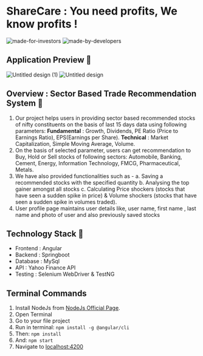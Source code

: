 # ShareCare : You need profits, We know profits !
![made-for-investors](https://user-images.githubusercontent.com/60769966/131154294-7f2c527d-14e3-4b95-90b7-3f447dc1988b.png)
![made-by-developers](https://user-images.githubusercontent.com/60769966/131154458-befd89a1-fb6e-4ad1-bff7-8c44b2e3275e.png)

## Application Preview 👀
![Untitled design (1)](https://user-images.githubusercontent.com/60769966/131153673-974ae155-f6f8-4a00-b6a4-edceb28495d0.png)
![Untitled design](https://user-images.githubusercontent.com/60769966/131153688-1ae966f7-a148-4946-948d-7cc38e4e3000.png)

## Overview : Sector Based Trade Recommendation System 📌
1. Our project helps users in providing sector based recommended stocks of nifty constituents on the basis of last 15 days data using following parameters:
 **Fundamental** : Growth, Dividends, PE Ratio (Price to Earnings Ratio), EPS(Earnings per Share).
 **Technical** : Market Capitalization, Simple Moving Average, Volume.
1. On the basis of selected parameter, users can get recommendation to Buy, Hold or Sell stocks of following sectors: Automobile, Banking, Cement, Energy, Information Technology, FMCG, Pharmaceutical, Metals.
1. We have also provided functionalities such as -
    a. Saving a recommended stocks with the specified quantity
    b. Analysing the top gainer amongst all stocks
    c. Calculating Price shockers (stocks that have seen a sudden spike in price) & Volume shockers (stocks that have seen a sudden spike in volumes traded).
1. User profile page maintains user details like, user name, first name , last name and photo of user and also previously saved stocks

## Technology Stack 🏁
 * Frontend : Angular
 * Backend : Springboot
 * Database : MySql
 * API : Yahoo Finance API
 * Testing : Selenium WebDriver & TestNG

## Terminal Commands
1. Install NodeJs from [NodeJs Official Page](https://nodejs.org/en).
2. Open Terminal
3. Go to your file project
4. Run in terminal: ```npm install -g @angular/cli```
5. Then: ```npm install```
6. And: ```npm start```
7. Navigate to [localhost:4200](localhost:4200)
